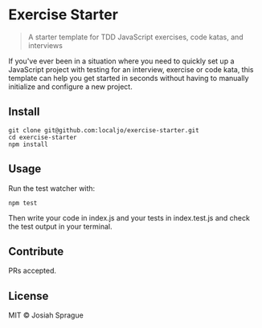 # Exercise Starter

> A starter template for TDD JavaScript exercises, code katas, and interviews

If you've ever been in a situation where you need to quickly set up a JavaScript project with testing for an interview, exercise or code kata, this template can help you get started in seconds without having to manually initialize and configure a new project.

## Install

```
git clone git@github.com:localjo/exercise-starter.git
cd exercise-starter
npm install
```

## Usage

Run the test watcher with:

```
npm test
```

Then write your code in index.js and your tests in index.test.js and check the test output in your terminal.

## Contribute

PRs accepted.

## License

MIT © Josiah Sprague






